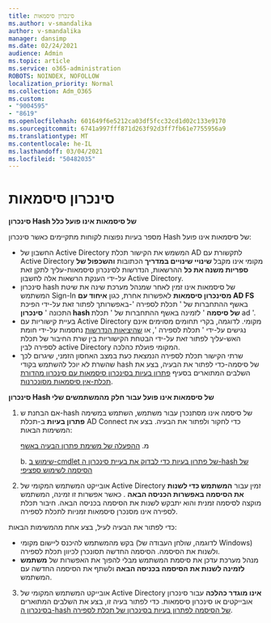 ```yaml
---
title: סינכרון סיסמאות
ms.author: v-smandalika
author: v-smandalika
manager: dansimp
ms.date: 02/24/2021
audience: Admin
ms.topic: article
ms.service: o365-administration
ROBOTS: NOINDEX, NOFOLLOW
localization_priority: Normal
ms.collection: Adm_O365
ms.custom:
- "9004595"
- "8619"
ms.openlocfilehash: 601649f6e5212ca03df5fcc32cd1d02c133e9170
ms.sourcegitcommit: 6741a997fff871d263f92d3ff7fb61e7755956a9
ms.translationtype: MT
ms.contentlocale: he-IL
ms.lasthandoff: 03/04/2021
ms.locfileid: "50482035"
---
```

# <a name="password-synchronization"></a>סינכרון סיסמאות

**סינכרון Hash של סיסמאות אינו פועל כלל**

מספר בעיות נפוצות לקוחות מתקיימים כאשר סינכרון Hash של סיסמאות אינו פועל:

- החשבון של Active Directory המשמש את הקישור תכלת AD לתקשורת עם Active Directory מקומי אינו מקבל **שינויי שינויים במדריך** הכתובות **והשכפול של ספריות משנה את כל** ההרשאות, הנדרשות לסינכרון סיסמאות-עליך לתקן זאת על-ידי הענקת הרשאות אלה לחשבון Active Directory.
- סינכרון hash של סיסמאות אינו זמין לאחר שמנהל מערכת שינה את שיטת המשתמש Sign-In **מסינכרון סיסמאות** לאפשרות אחרת, כגון **איחוד עם AD FS** באשף ההתחברות של ' תכלת לספירה '-באפשרותך לפתור זאת על-ידי הפיכת התכונה ' **סינכרון hash של סיסמה** ' לזמינה באשף ההתחברות של ' תכלת ad '.
- בעיית קישוריות עם Active Directory מקומי. לדוגמה, בקרי תחומים מסוימים אינם נגישים על-ידי ' תכלת לספירה ', או [שהיציאות הנדרשות](https://docs.microsoft.com/azure/active-directory/hybrid/reference-connect-ports) נחסמות על-ידי חומת האש-עליך לפתור זאת על-ידי הבטחת הקישוריות בין שרת החיבור של תכלת לספירה לבין active Directory המקומי פועלת כהלכה.
- שרתי הקישור תכלת לספירה הנמצאת כעת במצב האחסון הזמני, שיגרום לכך שהשרת לא יוכל להשתמש בקודי hash של סיסמה-כדי לפתור את הבעיה, בצע את השלבים המתוארים בסעיף [פתרון בעיות בסינכרון סיסמאות עם סינכרון מהדורת תכלת-אין סיסמאות מסונכרנות](https://docs.microsoft.com/azure/active-directory/hybrid/tshoot-connect-password-hash-synchronization).

**סינכרון Hash של סיסמאות אינו פועל עבור חלק מהמשתמשים שלי**

1. אם הבחנת ש-hash של סיסמה אינו מסתנכרן עבור משתמש, השתמש במשימה **פתרון בעיות** ב-תכלת AD Connect כדי לחקור ולפתור את הבעיה. בצע את המשימות הבאות:

    מ. [ההפעלה של משימת פתרון הבעיה באשף](https://docs.microsoft.com/azure/active-directory/hybrid/tshoot-connect-objectsync)

    b. [שימוש ב-cmdlet של פתרון בעיות כדי לבדוק את בעיית סינכרון ה-hash של הסיסמה לשימוש ספציפי](https://docs.microsoft.com/azure/active-directory/hybrid/tshoot-connect-password-hash-synchronization)

2. אובייקט המשתמש המקומי של Active Directory זמין עבור **המשתמש כדי לשנות את הסיסמה באפשרות הכניסה הבאה** . כאשר אפשרות זו זמינה, המשתמש מוקצה לסיסמה זמנית והוא יתבקש לשנות את הסיסמה בכניסה הבאה. חיבור תכלת לספירה אינו מסנכרן סיסמאות זמניות לתכלת לספירה.

כדי לפתור את הבעיה לעיל, בצע אחת מהמשימות הבאות:

- בקש מהמשתמש להיכנס ליישום מקומי (לדוגמה, שולחן העבודה של Windows) ולשנות את הסיסמה. הסיסמה החדשה תסונכרן לכיוון תכלת לספירה.
- מנהל מערכת עדכן את סיסמת המשתמש מבלי להפוך את האפשרות של **משתמש לזמינה לשנות את הסיסמה בכניסה הבאה** ולשתף את הסיסמה החדשה עם המשתמש.

3. אובייקט המשתמש המקומי של Active Directory **אינו מוגדר כהלכה** עבור סינכרון אובייקטים או סינכרון סיסמאות. כדי לפתור בעיה זו, בצע את השלבים המתוארים [בסינכרון ה-hash של הסיסמה לפתרון בעיות בסינכרון של תכלת לספירה](https://docs.microsoft.com/azure/active-directory/hybrid/tshoot-connect-password-hash-synchronization).







